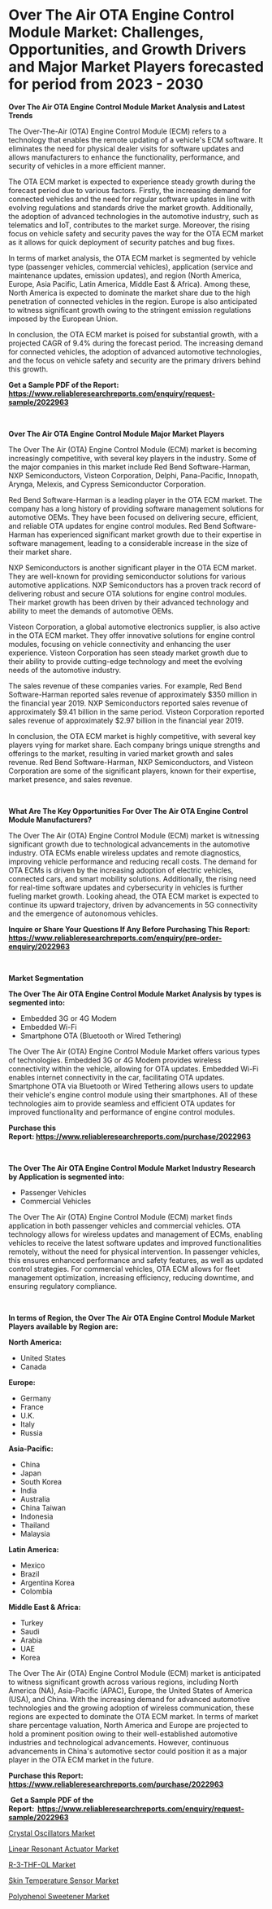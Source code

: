 <p><h1>Over The Air OTA Engine Control Module Market: Challenges, Opportunities, and Growth Drivers and Major Market Players forecasted for period from 2023 - 2030</h1></p><p><strong>Over The Air OTA Engine Control Module Market Analysis and Latest Trends</strong></p>
<p><p>The Over-The-Air (OTA) Engine Control Module (ECM) refers to a technology that enables the remote updating of a vehicle's ECM software. It eliminates the need for physical dealer visits for software updates and allows manufacturers to enhance the functionality, performance, and security of vehicles in a more efficient manner.</p><p>The OTA ECM market is expected to experience steady growth during the forecast period due to various factors. Firstly, the increasing demand for connected vehicles and the need for regular software updates in line with evolving regulations and standards drive the market growth. Additionally, the adoption of advanced technologies in the automotive industry, such as telematics and IoT, contributes to the market surge. Moreover, the rising focus on vehicle safety and security paves the way for the OTA ECM market as it allows for quick deployment of security patches and bug fixes.</p><p>In terms of market analysis, the OTA ECM market is segmented by vehicle type (passenger vehicles, commercial vehicles), application (service and maintenance updates, emission updates), and region (North America, Europe, Asia Pacific, Latin America, Middle East & Africa). Among these, North America is expected to dominate the market share due to the high penetration of connected vehicles in the region. Europe is also anticipated to witness significant growth owing to the stringent emission regulations imposed by the European Union.</p><p>In conclusion, the OTA ECM market is poised for substantial growth, with a projected CAGR of 9.4% during the forecast period. The increasing demand for connected vehicles, the adoption of advanced automotive technologies, and the focus on vehicle safety and security are the primary drivers behind this growth.</p></p>
<p><strong>Get a Sample PDF of the Report:&nbsp; <a href="https://www.reliableresearchreports.com/enquiry/request-sample/2022963">https://www.reliableresearchreports.com/enquiry/request-sample/2022963</a></strong></p>
<p>&nbsp;</p>
<p><strong>Over The Air OTA Engine Control Module Major Market Players</strong></p>
<p><p>The Over The Air (OTA) Engine Control Module (ECM) market is becoming increasingly competitive, with several key players in the industry. Some of the major companies in this market include Red Bend Software-Harman, NXP Semiconductors, Visteon Corporation, Delphi, Pana-Pacific, Innopath, Arynga, Melexis, and Cypress Semiconductor Corporation. </p><p>Red Bend Software-Harman is a leading player in the OTA ECM market. The company has a long history of providing software management solutions for automotive OEMs. They have been focused on delivering secure, efficient, and reliable OTA updates for engine control modules. Red Bend Software-Harman has experienced significant market growth due to their expertise in software management, leading to a considerable increase in the size of their market share.</p><p>NXP Semiconductors is another significant player in the OTA ECM market. They are well-known for providing semiconductor solutions for various automotive applications. NXP Semiconductors has a proven track record of delivering robust and secure OTA solutions for engine control modules. Their market growth has been driven by their advanced technology and ability to meet the demands of automotive OEMs.</p><p>Visteon Corporation, a global automotive electronics supplier, is also active in the OTA ECM market. They offer innovative solutions for engine control modules, focusing on vehicle connectivity and enhancing the user experience. Visteon Corporation has seen steady market growth due to their ability to provide cutting-edge technology and meet the evolving needs of the automotive industry.</p><p>The sales revenue of these companies varies. For example, Red Bend Software-Harman reported sales revenue of approximately $350 million in the financial year 2019. NXP Semiconductors reported sales revenue of approximately $9.41 billion in the same period. Visteon Corporation reported sales revenue of approximately $2.97 billion in the financial year 2019.</p><p>In conclusion, the OTA ECM market is highly competitive, with several key players vying for market share. Each company brings unique strengths and offerings to the market, resulting in varied market growth and sales revenue. Red Bend Software-Harman, NXP Semiconductors, and Visteon Corporation are some of the significant players, known for their expertise, market presence, and sales revenue.</p></p>
<p>&nbsp;</p>
<p><strong>What Are The Key Opportunities For Over The Air OTA Engine Control Module Manufacturers?</strong></p>
<p><p>The Over The Air (OTA) Engine Control Module (ECM) market is witnessing significant growth due to technological advancements in the automotive industry. OTA ECMs enable wireless updates and remote diagnostics, improving vehicle performance and reducing recall costs. The demand for OTA ECMs is driven by the increasing adoption of electric vehicles, connected cars, and smart mobility solutions. Additionally, the rising need for real-time software updates and cybersecurity in vehicles is further fueling market growth. Looking ahead, the OTA ECM market is expected to continue its upward trajectory, driven by advancements in 5G connectivity and the emergence of autonomous vehicles.</p></p>
<p><strong>Inquire or Share Your Questions If Any Before Purchasing This Report: <a href="https://www.reliableresearchreports.com/enquiry/pre-order-enquiry/2022963">https://www.reliableresearchreports.com/enquiry/pre-order-enquiry/2022963</a></strong></p>
<p>&nbsp;</p>
<p><strong>Market Segmentation</strong></p>
<p><strong>The Over The Air OTA Engine Control Module Market Analysis by types is segmented into:</strong></p>
<p><ul><li>Embedded 3G or 4G Modem</li><li>Embedded Wi-Fi</li><li>Smartphone OTA (Bluetooth or Wired Tethering)</li></ul></p>
<p><p>The Over The Air (OTA) Engine Control Module Market offers various types of technologies. Embedded 3G or 4G Modem provides wireless connectivity within the vehicle, allowing for OTA updates. Embedded Wi-Fi enables internet connectivity in the car, facilitating OTA updates. Smartphone OTA via Bluetooth or Wired Tethering allows users to update their vehicle's engine control module using their smartphones. All of these technologies aim to provide seamless and efficient OTA updates for improved functionality and performance of engine control modules.</p></p>
<p><strong>Purchase this Report:&nbsp;<a href="https://www.reliableresearchreports.com/purchase/2022963">https://www.reliableresearchreports.com/purchase/2022963</a></strong></p>
<p>&nbsp;</p>
<p><strong>The Over The Air OTA Engine Control Module Market Industry Research by Application is segmented into:</strong></p>
<p><ul><li>Passenger Vehicles</li><li>Commercial Vehicles</li></ul></p>
<p><p>The Over The Air (OTA) Engine Control Module (ECM) market finds application in both passenger vehicles and commercial vehicles. OTA technology allows for wireless updates and management of ECMs, enabling vehicles to receive the latest software updates and improved functionalities remotely, without the need for physical intervention. In passenger vehicles, this ensures enhanced performance and safety features, as well as updated control strategies. For commercial vehicles, OTA ECM allows for fleet management optimization, increasing efficiency, reducing downtime, and ensuring regulatory compliance.</p></p>
<p>&nbsp;</p>
<p><strong>In terms of Region, the Over The Air OTA Engine Control Module Market Players available by Region are:</strong></p>
<p>
    <p> <strong> North America: </strong>
        <ul>
            <li>United States</li>
            <li>Canada</li>
        </ul>
        </p> 
    <p> <strong> Europe: </strong>
        <ul>
            <li>Germany</li>
            <li>France</li>
            <li>U.K.</li>
            <li>Italy</li>
            <li>Russia</li>
        </ul>
        </p> 
    <p> <strong> Asia-Pacific: </strong>
        <ul>
            <li>China</li>
            <li>Japan</li>
            <li>South Korea</li>
            <li>India</li>
            <li>Australia</li>
            <li>China Taiwan</li>
            <li>Indonesia</li>
            <li>Thailand</li>
            <li>Malaysia</li>
        </ul>
        </p> 
    <p> <strong> Latin America: </strong>
        <ul>
            <li>Mexico</li>
            <li>Brazil</li>
            <li>Argentina Korea</li>
            <li>Colombia</li>
        </ul>
        </p> 
    <p> <strong> Middle East & Africa: </strong>
        <ul>
            <li>Turkey</li>
            <li>Saudi</li>
            <li>Arabia</li>
            <li>UAE</li>
            <li>Korea</li>
        </ul>
    </p>
    </p>
<p><p>The Over The Air (OTA) Engine Control Module (ECM) market is anticipated to witness significant growth across various regions, including North America (NA), Asia-Pacific (APAC), Europe, the United States of America (USA), and China. With the increasing demand for advanced automotive technologies and the growing adoption of wireless communication, these regions are expected to dominate the OTA ECM market. In terms of market share percentage valuation, North America and Europe are projected to hold a prominent position owing to their well-established automotive industries and technological advancements. However, continuous advancements in China's automotive sector could position it as a major player in the OTA ECM market in the future.</p></p>
<p><strong>Purchase this Report: <a href="https://www.reliableresearchreports.com/purchase/2022963">https://www.reliableresearchreports.com/purchase/2022963</a></strong></p>
<p>&nbsp;<strong>Get a Sample PDF of the Report:&nbsp;&nbsp;<a href="https://www.reliableresearchreports.com/enquiry/request-sample/2022963">https://www.reliableresearchreports.com/enquiry/request-sample/2022963</a></strong></p>
<p><strong></strong></p>
<p><p><a href="https://www.linkedin.com/pulse/crystal-oscillators-market-size-share-amp-trends-analysis-ltnxe/">Crystal Oscillators Market</a></p><p><a href="https://www.linkedin.com/pulse/linear-resonant-actuator-market-research-report-provides-fnvze/">Linear Resonant Actuator Market</a></p><p><a href="https://medium.com/@giannicrona/r-3-thf-ol-market-exploring-market-share-market-trends-and-future-growth-77b16fa022b8">R-3-THF-OL Market</a></p><p><a href="https://www.linkedin.com/pulse/skin-temperature-sensor-market-size-share-amp-trends-analysis-e2ehe/">Skin Temperature Sensor Market</a></p><p><a href="https://medium.com/@ursulastark1/polyphenol-sweetener-market-size-and-market-trends-complete-industry-overview-2023-to-2030-114b5fc7d16e">Polyphenol Sweetener Market</a></p></p>